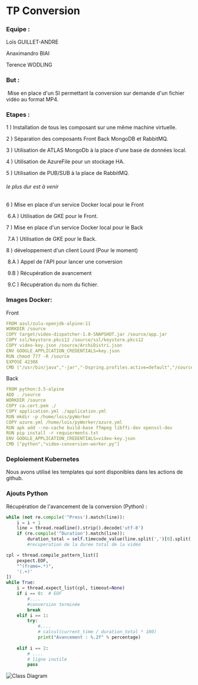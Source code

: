 # **TP Conversion**

### Equipe :

Loïs GUILLET-ANDRE

Anaximandro BIAI

Terence WODLING



### But : 

​	Mise en place d'un SI permettant la conversion sur demande d'un fichier vidéo au format MP4.

### Etapes :

1 ) Installation de tous les composant sur une même machine virtuelle.

2 ) Séparation des composants Front Back MongoDB et RabbitMQ.

3 ) Utilisation de ATLAS MongoDb à la place d'une base de données local.

4 ) Utilisation de AzureFile pour un stockage HA.

5 ) Utilisation de PUB/SUB à la place de RabbitMQ.

###### le plus dur est à venir

6 ) Mise en place d'un service Docker local pour le Front

​		6.A ) Utilisation de GKE pour le Front.

7 ) Mise en place d'un service Docker local pour le Back

​		7.A ) Utilisation de GKE pour le Back.

8 ) développement d'un client Lourd (Pour le moment)

​		8.A ) Appel de l'API pour lancer une conversion

​		9.B ) Récupération de avancement

​		9.C ) Récupération du nom du fichier.

### Images Docker:

Front

```yaml
FROM azul/zulu-openjdk-alpine:11
WORKDIR /source
COPY target/video-dispatcher-1.0-SNAPSHOT.jar /source/app.jar
COPY ssl/keystore.pkcs12 /source/ssl/keystore.pkcs12
COPY video-key.json /source/ArchiDistri.json
ENV GOOGLE_APPLICATION_CREDENTIALS=key.json
RUN chmod 777 -R /source
EXPOSE 42308
CMD ["/usr/bin/java","-jar","-Dspring.profiles.active=default","/source/app.jar"]
```

Back

```yml
FROM python:3.5-alpine
ADD . /source
WORKDIR /source
COPY ca.cert.pem ./
COPY application.yml ./application.yml
RUN mkdir -p /home/lois/pyWorker
COPY azure.yml /home/lois/pyWorker/azure.yml
RUN apk add --no-cache build-base ffmpeg libffi-dev openssl-dev
RUN pip install -r requierments.txt
ENV GOOGLE_APPLICATION_CREDENTIALS=video-key.json
CMD ["python","video-conversion-worker.py"]
```



### Deploiement Kubernetes

Nous avons utilisé les templates qui sont disponibles dans les actions de github.

### Ajouts Python

Récupération de l'avancement de la conversion (Python) :

```python
while (not re.compile('^Press').match(line)):
    i = i + 1
    line = thread.readline().strip().decode('utf-8')
    if (re.compile('^Duration').match(line)):
        duration_total = self.timecode_value(line.split(',')[0].split(' ')[1])
        #recuperation de la durée total de la vidéo

cpl = thread.compile_pattern_list([
    pexpect.EOF,
    "^(frame=.*)",
    '(.+)'
])
while True:
    i = thread.expect_list(cpl, timeout=None)
    if i == 0:  # EOF
        #....
        #conversion terminée
        break
    elif i == 1:
        try:
            #....
            # calcul(current_time / duration_total * 100)
            print("Avancement : %.2f" % percentage)
       
    elif i == 2:
        # ....
        # ligne inutile
        pass
```

![Class Diagram](http://www.plantuml.com/plantuml/png/ZL6x3jim3Dpr5OI7RDwB3aM23XtQ8K3788CUZAr65bM9If4M-VSISGodY826Ws7TyNXyR0lhp7KAYYa14nXYfWcSpsZPKrJbx6FIMK-Gj3th0R_pDI3OGDMf1mJT5w91qC_V1EtWZmA94mM76RglrM2Eo5XcPev8JdGNxv3wKwR8Cxd6uOU-QFXm_1US1SwNfDcEc5VwfjRl-zP69dXnJbSUARQSmLAyOER_6QTgIZNFXNzMhBWGO4ST8uOET85K7WLkYcb0bgb4rzxxybWtluikatUms-yNkqXk9HPmdi7sDdYCV5mitxplxdVDSjxmTDw3lcCdBzc5AKlUNDLfraONKKqK1tBcFkNzNucZKkgf3-WRDuMFC3Ad0fiD_49Jo9wHLSiG-a-DoxmWalPee66sS2sPSCtsrguQjAZQsv69-cR3GhIjr1QZgrFu2m00)

